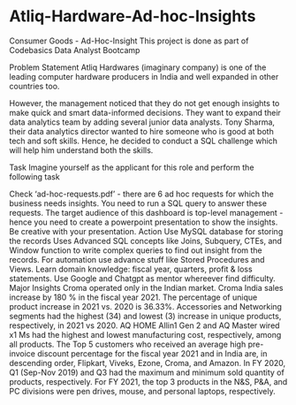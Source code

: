 # Atliq-Hardware-Ad-hoc-Insights
Consumer Goods - Ad-Hoc-Insight
This project is done as part of Codebasics Data Analyst Bootcamp

Problem Statement
Atliq Hardwares (imaginary company) is one of the leading computer hardware producers in India and well expanded in other countries too.

However, the management noticed that they do not get enough insights to make quick and smart data-informed decisions. They want to expand their data analytics team by adding several junior data analysts. Tony Sharma, their data analytics director wanted to hire someone who is good at both tech and soft skills. Hence, he decided to conduct a SQL challenge which will help him understand both the skills.

Task
Imagine yourself as the applicant for this role and perform the following task

Check ‘ad-hoc-requests.pdf’ - there are 6 ad hoc requests for which the business needs insights.
You need to run a SQL query to answer these requests.
The target audience of this dashboard is top-level management - hence you need to create a powerpoint presentation to show the insights.
Be creative with your presentation.
Action
Use MySQL database for storing the records
Uses Advanced SQL concepts like Joins, Subquery, CTEs, and Window function to write complex queries to find out insight from the records.
For automation use advance stuff like Stored Procedures and Views.
Learn domain knowledge: fiscal year, quarters, profit & loss statements.
Use Google and Chatgpt as mentor whereever find difficulty.
Major Insights
Croma operated only in the Indian market.
Croma India sales increase by 180 % in the fiscal year 2021.
The percentage of unique product increase in 2021 vs. 2020 is 36.33%.
Accessories and Networking segments had the highest (34) and lowest (3) increase in unique products, respectively, in 2021 vs 2020.
AQ HOME Allin1 Gen 2 and AQ Master wired x1 Ms had the highest and lowest manufacturing cost, respectively, among all products.
The Top 5 customers who received an average high pre-invoice discount percentage for the fiscal year 2021 and in India are, in descending order, Flipkart, Viveks, Ezone, Croma, and Amazon.
In FY 2020, Q1 (Sep-Nov 2019) and Q3 had the maximum and minimum sold quantity of products, respectively.
For FY 2021, the top 3 products in the N&S, P&A, and PC divisions were pen drives, mouse, and personal laptops, respectively.
